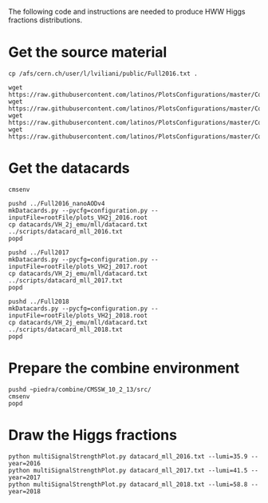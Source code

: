 The following code and instructions are needed to produce HWW Higgs fractions distributions.

# Get the source material

    cp /afs/cern.ch/user/l/lviliani/public/Full2016.txt .

    wget https://raw.githubusercontent.com/latinos/PlotsConfigurations/master/Configurations/Template/plotScripts/CMS_lumi.py
    wget https://raw.githubusercontent.com/latinos/PlotsConfigurations/master/Configurations/Template/plotScripts/tdrstyle.py
    wget https://raw.githubusercontent.com/latinos/PlotsConfigurations/master/Configurations/Template/plotScripts/plot.py
    wget https://raw.githubusercontent.com/latinos/PlotsConfigurations/master/Configurations/Template/plotScripts/multiSignalStrengthPlot.py


# Get the datacards

    cmsenv

    pushd ../Full2016_nanoAODv4
    mkDatacards.py --pycfg=configuration.py --inputFile=rootFile/plots_VH2j_2016.root
    cp datacards/VH_2j_emu/mll/datacard.txt ../scripts/datacard_mll_2016.txt
    popd

    pushd ../Full2017
    mkDatacards.py --pycfg=configuration.py --inputFile=rootFile/plots_VH2j_2017.root
    cp datacards/VH_2j_emu/mll/datacard.txt ../scripts/datacard_mll_2017.txt
    popd

    pushd ../Full2018
    mkDatacards.py --pycfg=configuration.py --inputFile=rootFile/plots_VH2j_2018.root
    cp datacards/VH_2j_emu/mll/datacard.txt ../scripts/datacard_mll_2018.txt
    popd


# Prepare the combine environment

    pushd ~piedra/combine/CMSSW_10_2_13/src/
    cmsenv
    popd


# Draw the Higgs fractions

    python multiSignalStrengthPlot.py datacard_mll_2016.txt --lumi=35.9 --year=2016
    python multiSignalStrengthPlot.py datacard_mll_2017.txt --lumi=41.5 --year=2017
    python multiSignalStrengthPlot.py datacard_mll_2018.txt --lumi=58.8 --year=2018


